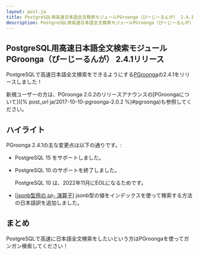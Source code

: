 ```yaml
---
layout: post.ja
title: PostgreSQL用高速日本語全文検索モジュールPGroonga（ぴーじーるんが） 2.4.1リリース
description: PostgreSQL用高速日本語全文検索モジュールPGroonga（ぴーじーるんが） 2.4.1をリリースしました！
---
```


## PostgreSQL用高速日本語全文検索モジュールPGroonga（ぴーじーるんが） 2.4.1リリース

PostgreSQLで高速日本語全文検索をできるようにする[PGroonga](https://pgroonga.github.io/ja/)の2.4.1をリリースしました！

新規ユーザーの方は、PGroonga 2.0.2のリリースアナウンスの[PGroongaについて]({% post_url ja/2017-10-10-pgroonga-2.0.2 %}#pgroonga)も参照してください。

## ハイライト

PGroonga 2.4.1の主な変更点は以下の通りです。:

  * PostgreSQL 15 をサポートしました。

  * PostgreSQL 10 のサポートを終了しました。

    PostgreSQL 10 は、2022年11月にEOLになるためです。

  * [[jsonb型用の ``&@~`` 演算子](https://pgroonga.github.io/ja/reference/operators/query-jsonb-v2.html)] jsonb型の値をインデックスを使って検索する方法の日本語訳を追加しました。 

## まとめ

PostgreSQLで高速に日本語全文検索をしたいという方はPGroongaを使ってガンガン検索してください！
